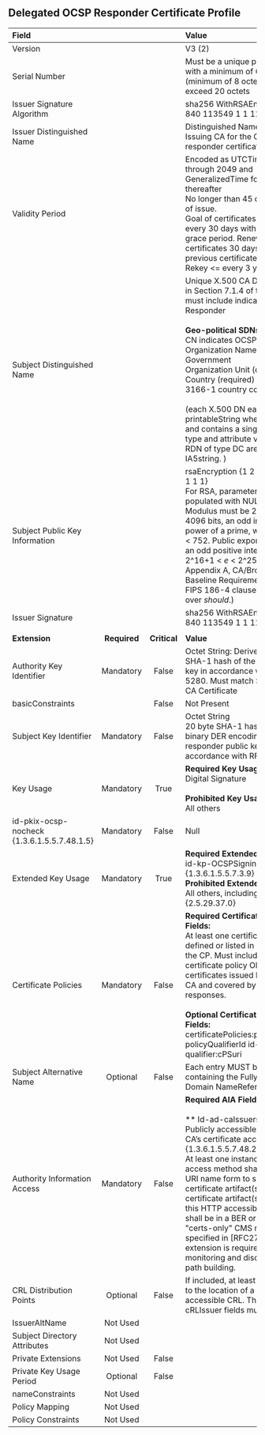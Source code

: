 ## Delegated OCSP Responder Certificate Profile


| **Field** |       |       | **Value**                             |
| :-------- | :---: | :---: | :-------------------------------     |
| Version   |       |       | V3 (2)                                 |
| Serial Number   |       |       | Must be a unique positive integer with a minimum of 64 bits (minimum of 8 octets), not to exceed 20 octets  |
| Issuer Signature Algorithm   |       |       |  sha256 WithRSAEncryption {1 2 840 113549 1 1 11}  |
| Issuer Distinguished Name   |       |       |  Distinguished Name of the Issuing CA for the OCSP responder certificate |
| Validity Period   |       |       |  Encoded as UTCTime for dates through 2049 and GeneralizedTime for dates thereafter <br> No longer than 45 days from date of issue. <br> Goal of certificates is issued every 30 days with a 15 day grace period. Renewed certificates 30 days longer than previous certificate. <br> Rekey <= every 3 years. |
| Subject Distinguished Name   |       |       | Unique X.500 CA DN as specified in Section 7.1.4 of this CP.  CN must include indicator as OCSP Responder <br><br> **Geo-political SDNs:**<br> CN indicates OCSP Responder<br> Organization Name = U.S. Government <br> Organization Unit (optional) <br> Country (required) two-letter ISO 3166-1 country code - US <br><br> (each X.500 DN each RDN is a printableString where possible and contains a single attribute type and attribute value tuple. RDN of type DC are encoded as IA5string.  )   |
| Subject Public Key Information   |       |       |   rsaEncryption {1 2 840 113549 1 1 1}<br>For RSA, parameters field is populated with NULL.<br>Modulus must be 2048, 3072, or 4096 bits, an odd integer, not the power of a prime, with no factors < 752.  Public exponent _e_ shall be an odd positive integer such that 2^16+1 < _e_ < 2^256-1.  (Source:  Appendix A, CA/Browser Forum, Baseline Requirements with NIST FIPS 186-4 clause to be _shall_ over _should_.) |
| Issuer Signature   |       |       |   sha256 WithRSAEncryption {1 2 840 113549 1 1 11}    |
|               |                 |              |                                       |
| **Extension** |  **Required**   | **Critical** | **Value**                             |
| Authority Key Identifier  | Mandatory | False |  Octet String: Derived using the SHA-1 hash of the Issuer’s public key in accordance with RFC 5280.  Must match SKI of issuing CA Certificate|
| basicConstraints   |  | False |  Not Present |
| Subject Key Identifier   | Mandatory | False |  Octet String <br> 20 byte SHA-1 hash of the binary DER encoding of the OCSP responder public key in accordance with RFC 5280  |
| Key Usage   | Mandatory | True | **Required Key Usage:** <br> Digital Signature <br><br>**Prohibited Key Usage:** <br> All others |
| id-pkix-ocsp-nocheck {1.3.6.1.5.5.7.48.1.5} | Mandatory | False | Null |
| Extended Key Usage   |   Mandatory  | True | **Required Extended Key Usage:** <br> id-kp-OCSPSigning {1.3.6.1.5.5.7.3.9} <br> **Prohibited Extended Key Usage:** <br> All others, including anyEKU EKU {2.5.29.37.0} |
| Certificate Policies   |  Mandatory  | False | **Required Certificate Policy Fields:** <br>At least one certificate policy OID defined or listed in Section 1.2 of the CP.  Must include all the certificate policy OIDs for all certificates issued by the Issuing CA and covered by the OCSP responses. <br><br>**Optional Certificate Policy Fields:** <br> certificatePolicies:policyQualifiers <br> policyQualifierId   id-qt 1 <br> qualifier:cPSuri |
| Subject Alternative Name   | Optional | False  | Each entry MUST be dNSName containing the Fully-Qualified Domain NameReference.  | 
| Authority Information Access   | Mandatory | False | **Required AIA Fields** <br><br> ** Id-ad-caIssuers** <br> Publicly accessible URI of Issuing CA’s certificate accessMethod = {1.3.6.1.5.5.7.48.2} <br> At least one instance of this access method shall include the URI name form to specify the certificate artifact(s). The certificate artifact(s) served by this HTTP accessible location shall be in a BER or DER encoded "certs-only" CMS message as specified in [RFC2797]. This extension is required to assist in monitoring and discovery and path building.|
| CRL Distribution Points   | Optional | False | If included, at least one HTTP URI to the location of a publicly accessible CRL. The reasons and cRLIssuer fields must be omitted. |
| IssuerAltName             | Not Used |  |  |
| Subject Directory Attributes | Not Used |  |  |
| Private Extensions        | Not Used | False |  |
| Private Key Usage Period  | Optional | False |  |
| nameConstraints           | Not Used |  |  |
| Policy Mapping            | Not Used |  |  |
| Policy Constraints        | Not Used |  |  |
